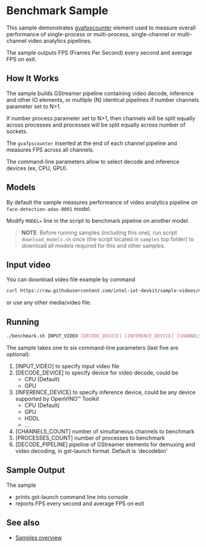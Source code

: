 # Benchmark Sample

This sample demonstrates [gvafpscounter](https://dlstreamer.github.io/elements/gvafpscounter.html) element used to measure overall performance of single-process or multi-process, single-channel or multi-channel video analytics pipelines.

The sample outputs FPS (Frames Per Second) every second and average FPS on exit.

## How It Works
The sample builds GStreamer pipeline containing video decode, inference and other IO elements, or multiple (N) identical pipelines if number channels parameter set to N>1.

If number process parameter set to N>1, then channels will be split equally across processes and processes will be split equally across number of sockets.

The `gvafpscounter` inserted at the end of each channel pipeline and measures FPS across all channels.

The command-line parameters allow to select decode and inference devices (ex, CPU, GPU).

## Models

By default the sample measures performance of video analytics pipeline on `face-detection-adas-0001` model.

Modify `MODEL=` line in the script to benchmark pipeline on another model.

> **NOTE**: Before running samples (including this one), run script `download_models.sh` once (the script located in `samples` top folder) to download all models required for this and other samples.

## Input video

You can download video file example by command
```sh
curl https://raw.githubusercontent.com/intel-iot-devkit/sample-videos/master/head-pose-face-detection-female-and-male.mp4 --output /path/to/your/video/head-pose-face-detection-female-and-male.mp4
```
or use any other media/video file.

## Running

```sh
./benchmark.sh INPUT_VIDEO [DECODE_DEVICE] [INFERENCE_DEVICE] [CHANNELS_COUNT] [PROCESSES_COUNT] [DECODE_PIPELINE]
```

The sample takes one to six command-line parameters (last five are optional):
1. [INPUT_VIDEO] to specify input video file
2. [DECODE_DEVICE] to specify device for video decode, could be
    * CPU (Default)
    * GPU
3. [INFERENCE_DEVICE] to specify inference device, could be any device supported by OpenVINO™ Toolkit
    * CPU (Default)
    * GPU
    * HDDL
    * ...
4. [CHANNELS_COUNT] number of simultaneous channels to benchmark
5. [PROCESSES_COUNT] number of processes to benchmark
6. [DECODE_PIPELINE] pipeline of GStreamer elements for demuxing and video decoding, in gst-launch format. Default is 'decodebin'

## Sample Output

The sample
* prints gst-launch command line into console
* reports FPS every second and average FPS on exit

## See also
* [Samples overview](../README.md)
